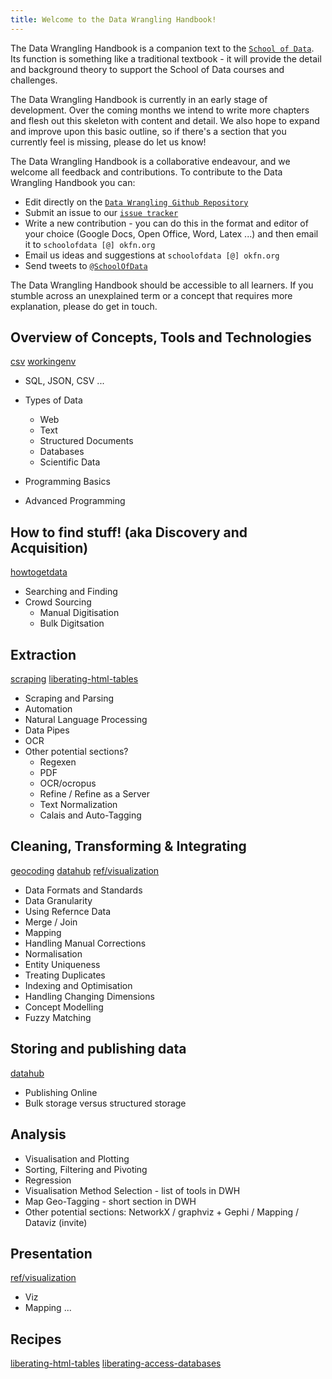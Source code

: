 ```yaml
---
title: Welcome to the Data Wrangling Handbook!
---
```


The Data Wrangling Handbook is a companion text to the [`School of Data`](http://schoolofdata.org/). Its function is something like a traditional textbook - it will provide the detail and background theory to support the School of Data courses and challenges.

The Data Wrangling Handbook is currently in an early stage of development. Over the coming months we intend to write more chapters and flesh out this skeleton with content and detail. We also hope to expand and improve upon this basic outline, so if there's a section that you currently feel is missing, please do let us know!

The Data Wrangling Handbook is a collaborative endeavour, and we welcome all feedback and contributions. To contribute to the Data Wrangling Handbook you can:

* Edit directly on the [`Data Wrangling Github Repository`](https://github.com/okfn/datawrangling)
* Submit an issue to our [`issue tracker`](https://github.com/okfn/datawrangling/issue)
* Write a new contribution - you can do this in the format and editor of your choice (Google Docs, Open Office, Word, Latex ...) and then email it to `schoolofdata [@] okfn.org`
* Email us ideas and suggestions at `schoolofdata [@] okfn.org`
* Send tweets to [`@SchoolOfData`](http://twitter.com/SchoolOfData)

The Data Wrangling Handbook should be accessible to all learners. If you stumble across an unexplained term or a concept that requires more explanation, please do get in touch.


Overview of Concepts, Tools and Technologies
--------------------------------------------

[csv](csv/)
[workingenv](workingenv/)

* SQL, JSON, CSV ...
* Types of Data
  * Web
  * Text
  * Structured Documents
  * Databases
  * Scientific Data

* Programming Basics
* Advanced Programming

How to find stuff! (aka Discovery and Acquisition)
--------------------------------------------------

[howtogetdata](howtogetdata/)

* Searching and Finding
* Crowd Sourcing
  * Manual Digitisation
  * Bulk Digitsation

Extraction
----------

[scraping](scraping/)
[liberating-html-tables](liberating-html-tables/)

* Scraping and Parsing
* Automation
* Natural Language Processing
* Data Pipes
* OCR
* Other potential sections?
	* Regexen
	* PDF
	* OCR/ocropus
	* Refine / Refine as a Server
	* Text Normalization
	* Calais and Auto-Tagging

Cleaning, Transforming & Integrating
------------------------------------

[geocoding](geocoding/)
[datahub](datahub/)
[ref/visualization](ref/visualization/)


* Data Formats and Standards
* Data Granularity
* Using Refernce Data
* Merge / Join
* Mapping
* Handling Manual Corrections
* Normalisation
* Entity Uniqueness
* Treating Duplicates
* Indexing and Optimisation
* Handling Changing Dimensions
* Concept Modelling
* Fuzzy Matching

Storing and publishing data
---------------------------

[datahub](datahub/)

* Publishing Online
* Bulk storage versus structured storage

Analysis
--------

* Visualisation and Plotting
* Sorting, Filtering and Pivoting
* Regression
* Visualisation Method Selection - list of tools in DWH
* Map Geo-Tagging - short section in DWH
* Other potential sections: NetworkX / graphviz + Gephi / Mapping / Dataviz (invite)

Presentation
------------

[ref/visualization](ref/visualization/)

* Viz
* Mapping ...

Recipes
-------

[liberating-html-tables](liberating-html-tables/)
[liberating-access-databases](liberating-access-databases/)
